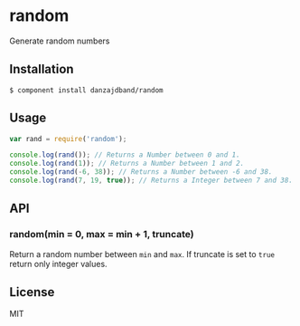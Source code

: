 
# random

  Generate random numbers

## Installation

    $ component install danzajdband/random

## Usage


```js
var rand = require('random');

console.log(rand()); // Returns a Number between 0 and 1.
console.log(rand(1)); // Returns a Number between 1 and 2.
console.log(rand(-6, 38)); // Returns a Number between -6 and 38.
console.log(rand(7, 19, true)); // Returns a Integer between 7 and 38.
```


## API

### random(min = 0, max = min + 1, truncate)
  
Return a random number between `min` and `max`. If truncate is set to `true` return only integer values.


## License

  MIT
